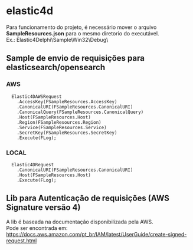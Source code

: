 # elastic4d
Para funcionamento do projeto, é necessário mover o arquivo **SampleResources.json** para o mesmo diretorio do executável.\
Ex.: Elastic4Delphi\Sample\Win32\Debug\
## Sample de envio de requisições para elasticsearch/opensearch
### AWS
```
  Elastic4DAWSRequest
    .AccessKey(FSampleResources.AccessKey)
    .CanonicalURI(FSampleResources.CanonicalURI)
    .CanonicalQuery(FSampleResources.CanonicalQuery)
    .Host(FSampleResources.Host)
    .Region(FSampleResources.Region)
    .Service(FSampleResources.Service)
    .SecretKey(FSampleResources.SecretKey)
    .Execute(FLog);
```
### LOCAL
```
  Elastic4DRequest
    .CanonicalURI(FSampleResources.CanonicalURI)
    .Host(FSampleResources.Host)
    .Execute(FLog);
```
## Lib para Autenticação de requisições (AWS Signature versão 4)
A lib é baseada na documentação disponibilizada pela AWS.\
Pode ser encontrada em:\
https://docs.aws.amazon.com/pt_br/IAM/latest/UserGuide/create-signed-request.html
